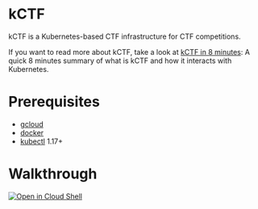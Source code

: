 # kCTF

kCTF is a Kubernetes-based CTF infrastructure for CTF competitions.

If you want to read more about kCTF, take a look at [kCTF in 8 minutes](docs/introduction.md): A quick 8 minutes summary of what is kCTF and how it interacts with Kubernetes.

# Prerequisites

* [gcloud](https://cloud.google.com/sdk/install)
* [docker](https://docs.docker.com/install/)
* [kubectl](https://kubernetes.io/docs/tasks/tools/install-kubectl/) 1.17+

# Walkthrough
[![Open in Cloud Shell](https://gstatic.com/cloudssh/images/open-btn.png)](https://console.cloud.google.com/cloudshell/open?git_repo=https://github.com/google/kctf&tutorial=docs/google-cloud.md)
